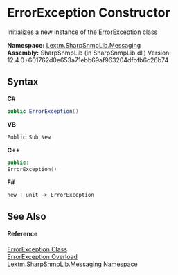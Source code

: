 # ErrorException Constructor 
 

Initializes a new instance of the <a href="T_Lextm_SharpSnmpLib_Messaging_ErrorException">ErrorException</a> class

**Namespace:**&nbsp;<a href="N_Lextm_SharpSnmpLib_Messaging">Lextm.SharpSnmpLib.Messaging</a><br />**Assembly:**&nbsp;SharpSnmpLib (in SharpSnmpLib.dll) Version: 12.4.0+601762d0e653a71ebb69af963204dfbfb6c26b74

## Syntax

**C#**<br />
``` C#
public ErrorException()
```

**VB**<br />
``` VB
Public Sub New
```

**C++**<br />
``` C++
public:
ErrorException()
```

**F#**<br />
``` F#
new : unit -> ErrorException
```


## See Also


#### Reference
<a href="T_Lextm_SharpSnmpLib_Messaging_ErrorException">ErrorException Class</a><br /><a href="Overload_Lextm_SharpSnmpLib_Messaging_ErrorException__ctor">ErrorException Overload</a><br /><a href="N_Lextm_SharpSnmpLib_Messaging">Lextm.SharpSnmpLib.Messaging Namespace</a><br />